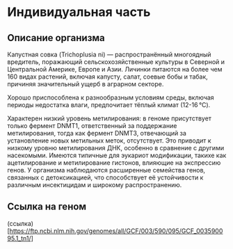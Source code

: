 # Индивидуальная часть

## Описание организма

Капустная совка (Trichoplusia ni) — распространённый многоядный вредитель, поражающий сельскохозяйственные культуры в Северной и Центральной Америке, Европе и Азии. Личинки питаются на более чем 160 видах растений, включая капусту, салат, соевые бобы и табак, причиняя значительный ущерб в аграрном секторе.

Хорошо приспособлена к разнообразным условиям среды, включая периоды недостатка влаги, предпочитает тёплый климат (12-16 °C).

Характерен низкий уровень метилирования: в геноме присутствует только фермент DNMT1, ответственный за поддержание метилирования, тогда как фермент DNMT3, отвечающий за установление новых метильных меток, отсутствует. Это приводит к низкому уровню метилирования ДНК, особенно в сравнение с другими насекомыми. Имеются типичные для эукариот модификации, такихе как ацетилирование и метилирование гистонов, влияющие на экспрессию генов.
У организма наблюдаются расширенные семейства генов, связанных с детоксикацией, что способствует её устойчивости к различным инсектицидам и широкому распространению.

## Ссылка на геном

(ссылка)[https://ftp.ncbi.nlm.nih.gov/genomes/all/GCF/003/590/095/GCF_003590095.1_tn1/]
